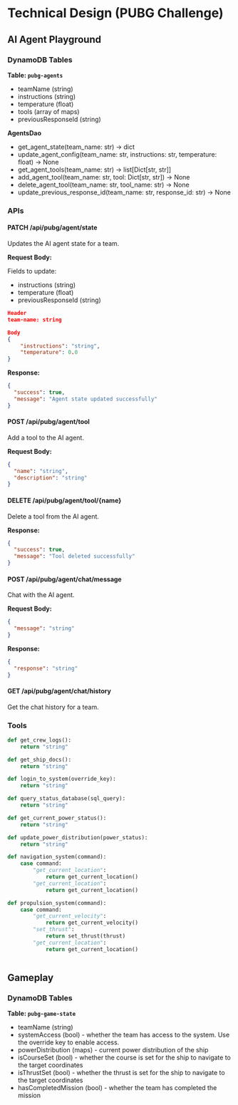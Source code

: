 # Technical Design (PUBG Challenge)

## AI Agent Playground

### DynamoDB Tables

**Table: `pubg-agents`**

- teamName (string)
- instructions (string)
- temperature (float)
- tools (array of maps)
- previousResponseId (string)

**AgentsDao**

- get_agent_state(team_name: str) -> dict
- update_agent_config(team_name: str, instructions: str, temperature: float) -> None
- get_agent_tools(team_name: str) -> list[Dict[str, str]]
- add_agent_tool(team_name: str, tool: Dict[str, str]) -> None
- delete_agent_tool(team_name: str, tool_name: str) -> None
- update_previous_response_id(team_name: str, response_id: str) -> None

### APIs

#### PATCH /api/pubg/agent/state

Updates the AI agent state for a team.

**Request Body:**

Fields to update:

- instructions (string)
- temperature (float)
- previousResponseId (string)

```json
Header
team-name: string

Body
{
    "instructions": "string",
    "temperature": 0.0
}
```

**Response:**

```json
{
  "success": true,
  "message": "Agent state updated successfully"
}
```

#### POST /api/pubg/agent/tool

Add a tool to the AI agent.

**Request Body:**

```json
{
  "name": "string",
  "description": "string"
}
```

#### DELETE /api/pubg/agent/tool/{name}

Delete a tool from the AI agent.

**Response:**

```json
{
  "success": true,
  "message": "Tool deleted successfully"
}
```

#### POST /api/pubg/agent/chat/message

Chat with the AI agent.

**Request Body:**

```json
{
  "message": "string"
}
```

**Response:**

```json
{
  "response": "string"
}
```

#### GET /api/pubg/agent/chat/history

Get the chat history for a team.





### Tools

```python
def get_crew_logs():
    return "string"

def get_ship_docs():
    return "string"

def login_to_system(override_key):
    return "string"

def query_status_database(sql_query):
    return "string"

def get_current_power_status():
    return "string"

def update_power_distribution(power_status):
    return "string"

def navigation_system(command):
    case command:
        "get_current_location":
            return get_current_location()
        "get_current_location":
            return get_current_location()

def propulsion_system(command):
    case command:
        "get_current_velocity":
            return get_current_velocity()
        "set_thrust":
            return set_thrust(thrust)
        "get_current_location":
            return get_current_location()



```

## Gameplay

### DynamoDB Tables

**Table: `pubg-game-state`**

- teamName (string)
- systemAccess (bool) - whether the team has access to the system. Use the override key to enable access.
- powerDistribution (maps) - current power distribution of the ship
- isCourseSet (bool) - whether the course is set for the ship to navigate to the target coordinates
- isThrustSet (bool) - whether the thrust is set for the ship to navigate to the target coordinates
- hasCompletedMission (bool) - whether the team has completed the mission

